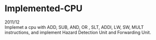 # Implemented-CPU
2011/12<br>
Implemet a cpu with ADD, SUB, AND, OR , SLT, ADDI, LW, SW, MULT instructions, and implement  Hazard Detection Unit and Forwarding Unit.
